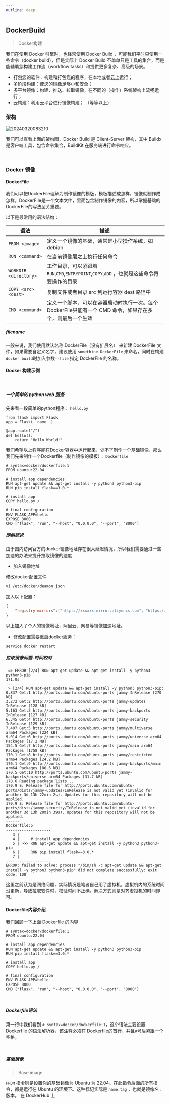 ```yaml
---
outline: deep
---
```


## DockerBuild
> Docker构建

我们在使用 Docker 引擎时，也经常使用 Docker Build ，可能我们平时只使用一些命令（docker build），但是实际上 Docker Build 不单单只是工具的集合，而是能辅助您构建工作流（workflow tasks）和提供更多复杂、高级的场景。

- 打包您的软件：构建和打包您的程序，在本地或者云上运行；
- 多阶段构建：使您的镜像足够小和安全；
- 多平台镜像：构建、推送、拉取镜像，在不同的（操作）系统架构上流畅运行；
- 云构建：利用云平台进行镜像构建；
（等等以上）

### 架构

![20240320083210](https://cdn.jsdelivr.net/gh/Github-Stephen/blogPic/springboot/20240320083210.png)

我们可以查看上面的架构图，Docker Build 是 Client-Server 架构，其中 Buildx 是客户端工具，包含命令集合，BuildKit 在服务端进行命令响应。


<br/>

### Docker 镜像

#### DockerFile

我们可以把DockerFile理解为制作镜像的模版，模板描述成怎样，镜像就制作成怎样。DockerFile是一个文本文件，里面包含制作镜像的内容，所以掌握基础的DockerFile的写法至关重要。

以下是最常用的语法结构：

| 语法 | 描述 | 
|-------|-------|
| `FROM <image>`| 定义一个镜像的基础，通常是小型操作系统，如 debian |
| `RUN <command>`| 在当前镜像层之上执行任何命令 |
| `WORKDIR <directory>`| 工作目录，可以紧跟着`RUN`,`CMD`,`ENTRYPOINT`,`COPY`,`ADD` ，也就是这些命令将要操作的目录|
|`COPY <src> <dest>` | 复制文件或者目录 src 到运行容器 dest 路径中|
|`CMD <command>` | 定义一个脚本，可以在容器启动时执行一次。每个DockerFile只能有一个 CMD 命令，如果存在多个，则最后一个生效|

##### filename
一般来说，我们使用默认名称 DockerFile（没有扩展名） 来新建 DockerFile 文件，如果需要自定义名字，建议使用 `somethine.DockerFile` 来命名，同时在构建`docker build`时加入参数`--file` 指定 DockerFile 的名称。



#### Docker 构建示例
<br/>

##### 一个简单的 python web 服务

先来看一段简单的python程序：
`hello.py`
```shell
from flask import Flask
app = Flask(__name__)

@app.route("/")
def hello():
    return "Hello World!"
```

我们希望以上程序能在Docker容器中运行起来，少不了制作一个基础镜像，那么我们先来制作一个Dockerfile（制作镜像的模板）： `Dockerfile`
```shell
# syntax=docker/dockerfile:1
FROM ubuntu:22.04

# install app dependencies
RUN apt-get update && apt-get install -y python3 python3-pip
RUN pip install flask==3.0.*

# install app
COPY hello.py /

# final configuration
ENV FLASK_APP=hello
EXPOSE 8000
CMD ["flask", "run", "--host", "0.0.0.0", "--port", "8000"]
```




##### 网络延迟

由于国内访问官方的docker镜像地址存在很大延迟情况，所以我们需要通过一些加速的办法来提升拉取镜像的速度

- 加入镜像地址

修改docker配置文件

```shell
vi /etc/docker/deamon.json
```

加入以下配置：
```json
{
    "registry-mirrors":["https://xxxxxx.mirror.aliyuncs.com", "https://hub-mirror.c.163.com", "https://registry.aliyuncs.com", "https://docker.mirrors.ustc.edu.cn"]
}
```
以上加入了个人的镜像地址，阿里云、网易等镜像加速地址。


- 修改配置需要重启docker服务：
```shell
service docker restart
```


##### 拉取镜像问题-时间校对



```shell
 => ERROR [2/4] RUN apt-get update && apt-get install -y python3 python3-pip                                                                                171.0s
------
 > [2/4] RUN apt-get update && apt-get install -y python3 python3-pip:
0.837 Get:1 http://ports.ubuntu.com/ubuntu-ports jammy InRelease [270 kB]
3.272 Get:2 http://ports.ubuntu.com/ubuntu-ports jammy-updates InRelease [128 kB]
5.163 Get:3 http://ports.ubuntu.com/ubuntu-ports jammy-backports InRelease [127 kB]
6.345 Get:4 http://ports.ubuntu.com/ubuntu-ports jammy-security InRelease [129 kB]
7.407 Get:5 http://ports.ubuntu.com/ubuntu-ports jammy/multiverse arm64 Packages [224 kB]
9.014 Get:6 http://ports.ubuntu.com/ubuntu-ports jammy/universe arm64 Packages [17.2 MB]
154.5 Get:7 http://ports.ubuntu.com/ubuntu-ports jammy/main arm64 Packages [1758 kB]
170.1 Get:8 http://ports.ubuntu.com/ubuntu-ports jammy/restricted arm64 Packages [24.2 kB]
170.1 Get:9 http://ports.ubuntu.com/ubuntu-ports jammy-backports/main arm64 Packages [80.6 kB]
170.5 Get:10 http://ports.ubuntu.com/ubuntu-ports jammy-backports/universe arm64 Packages [31.7 kB]
170.6 Reading package lists...
170.9 E: Release file for http://ports.ubuntu.com/ubuntu-ports/dists/jammy-updates/InRelease is not valid yet (invalid for another 3d 13h 22min 2s). Updates for this repository will not be applied.
170.9 E: Release file for http://ports.ubuntu.com/ubuntu-ports/dists/jammy-security/InRelease is not valid yet (invalid for another 3d 13h 20min 39s). Updates for this repository will not be applied.
------
Dockerfile:5
--------------------
   3 |     
   4 |     # install app dependencies
   5 | >>> RUN apt-get update && apt-get install -y python3 python3-pip
   6 |     RUN pip install flask==3.0.*
   7 |     
--------------------
ERROR: failed to solve: process "/bin/sh -c apt-get update && apt-get install -y python3 python3-pip" did not complete successfully: exit code: 100

```
这里之前认为是网络问题，实际情况是笔者自己用了虚拟机，虚拟机内的系统时间没更新，导致拉取软件时，校验时间不正确。解决方式则是对齐虚拟机的时间即可。


#### Dockerfile内容介绍

我们回顾一下上面 Dockerfile 的内容
```shell
# syntax=docker/dockerfile:1
FROM ubuntu:22.04

# install app dependencies
RUN apt-get update && apt-get install -y python3 python3-pip
RUN pip install flask==3.0.*

# install app
COPY hello.py /

# final configuration
ENV FLASK_APP=hello
EXPOSE 8000
CMD ["flask", "run", "--host", "0.0.0.0", "--port", "8000"]
```

<br/>

##### Dockerfile语法
第一行中我们看到 `# syntax=docker/dockerfile:1`，这个语法主要设置 Dockerfile 的语法解析器，该注释必须在 Dockerfile的首行，并且`#`号后紧跟一个空格。

<br/>

##### 基础镜像
> Base image

`FROM` 指令则是设置你的基础镜像为 Ubuntu 为 22.04。在此指令后面的所有指令，都是运行在 Ubuntu 的环境下。这种标记实际是 `name:tag` ，也就是镜像名：版本。 在 DockerHub 上




